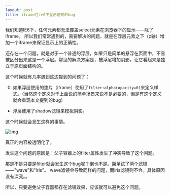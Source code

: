 ```yaml
---
layout: post
title: iframe在ie6下显示透明的bug
---
```


我们知道IE6下，任何元素都无法覆盖select元素在浏览器下的显示——除了iframe。
所以我们常常遇到的，需要解决的问题，就是在浮层元素之下（z轴）增加一个iframe来保证显示上的正确性。

还存在一个问题，就是对于一个普通的浮层，如果只是简单的悬浮在页面中，不易被区分出来这是一个浮层。常见的解决方案是，被浮层增加阴影，让它看起来是独立于原页面结构的。

这个时候就有几率遇到这边提到的问题了：

  0. 如果浮层使用的垫片（iframe）使用了<code>filter:alpha(opacity=0)</code>来定义样式。（当然这个定义对于上面说的简单场景来说不是必要的，但是有这个定义就会重现本文提到的bug）
  - 浮层使用了shadow滤镜来模拟阴影。

这个时候就会发生这样的事情。

![img](http://akecn.github.com/assets/images/alpha-iframe-in-ie6-img1.jpg)

真正的内容被透明化了。

发生这个问题的原因是：父子容器上的filter属性发生了冲突导致了这个问题。

那是不是只要是filter就会发生这个bug呢？倒也不是。简单试了两个滤镜——"wave"和"iris"。
wave滤镜会导致同样的问题，而iris滤镜则不会。具体原因没有深究。。

所以，只要避免父子容器都存在滤镜效果，应该就可以避免这个问题。
